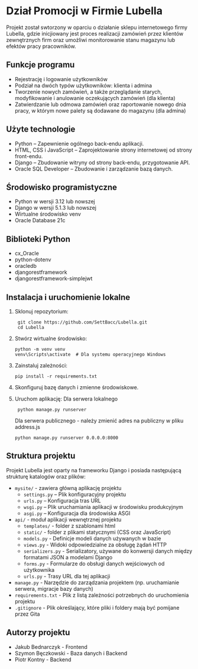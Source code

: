 # Dział Promocji w Firmie Lubella

Projekt został swtorzony w oparciu o działanie sklepu internetowego firmy Lubella, gdzie inicjiowany jest proces realizacji zamówień
przez klientów zewnętrznych firm oraz umożliwi monitorowanie stanu magazynu lub efektów pracy pracowników.

## Funkcje programu

- Rejestrację i logowanie użytkowników
- Podział na dwóch typów użytkowników: klienta i admina
- Tworzenie nowych zamówień, a także przeglądanie starych, modyfikowanie i anulowanie oczekujących zamówień (dla klienta)
- Zatwierdzanie lub odmowa zamówień oraz raportowanie nowego dnia pracy, w którym nowe palety są dodawane do magazynu (dla admina)

## Użyte technologie
- Python – Zapewnienie ogólnego back-endu aplikacji.
- HTML, CSS i JavaScript – Zaprojektowanie strony internetowej od strony front-endu.
- Django – Zbudowanie witryny od strony back-endu, przygotowanie API.
- Oracle SQL Developer – Zbudowanie  i zarządzanie bazą danych.

## Środowisko programistyczne
- Python w wersji 3.12 lub nowszej
- Django w wersji 5.1.3 lub nowszej
- Wirtualne środowisko venv
- Oracle Database 21c

## Biblioteki Python
- cx_Oracle
- python-dotenv
- oracledb
- djangorestframework
- djangorestframework-simplejwt

## Instalacja i uruchomienie lokalne
1. Sklonuj repozytorium:
   ```
    git clone https://github.com/SettBacc/Lubella.git
    cd Lubella
   ```
2. Stwórz wirtualne środowisko:
    ```
    python -m venv venv
    venv\Scripts\activate  # Dla systemu operacyjnego Windows
    ```
3. Zainstaluj zależności:
    ```
    pip install -r requirements.txt
    ```
4. Skonfiguruj bazę danych i zmienne środowiskowe.

5. Uruchom aplikację:
   Dla serwera lokalnego
   ```
    python manage.py runserver
    ```
   Dla serwera publicznego - należy zmienić adres na publiczny w pliku address.js
    ```
    python manage.py runserver 0.0.0.0:8000
    ```


## Struktura projektu

Projekt Lubella jest oparty na frameworku Django i posiada następującą strukturę katalogów oraz plików:
- `mysite/` - zawiera główną aplikację projektu
    - `settings.py` – Plik konfiguracyjny projektu
    - `urls.py` – Konfiguracja tras URL
    - `wsgi.py` – Plik uruchamiania aplikacji w środowisku produkcyjnym
    - `asgi.py` – Konfiguracja dla środowiska ASGI
- `api/` - moduł aplikacji wewnętrznej projektu
    - `templates/` - folder z szablonami html
    - `static/` - folder z plikami statycznymi (CSS oraz JavaScript)
    - `models.py` -  Definicje modeli danych używanych w bazie
    - `views.py` - Widoki odpowiedzialne za obsługę żądań HTTP
    - `serializers.py` - Serializatory, używane do konwersji danych między formatami JSON a modelami Django
    - `forms.py` - Formularze do obsługi danych wejściowych od użytkownika
    - `urls.py` - Trasy URL dla tej aplikacji
- `manage.py` - Narzędzie do zarządzania projektem (np. uruchamianie serwera, migracje bazy danych)
- `requirements.txt` - Plik z listą zależności potrzebnych do uruchomienia projektu
- `.gitignore` - Plik określający, które pliki i foldery mają być pomijane przez Gita


## Autorzy projektu
- Jakub Bednarczyk - Frontend
- Szymon Bęczkowski - Baza danych i Backend
- Piotr Kontny - Backend





